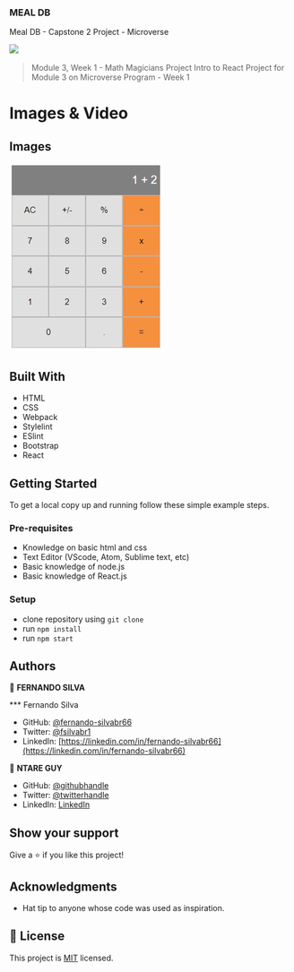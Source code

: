 ### MEAL DB

Meal DB - Capstone 2 Project - Microverse

![](https://img.shields.io/badge/Microverse-blueviolet)


> Module 3, Week 1 - Math Magicians Project
> Intro to React Project for Module 3 on Microverse Program - Week 1


# Images & Video

## Images

![screenshot](./public/app-screenshot.jpg)

## Built With

- HTML
- CSS
- Webpack
- Stylelint
- ESlint
- Bootstrap
- React

## Getting Started

To get a local copy up and running follow these simple example steps.

### Pre-requisites

- Knowledge on basic html and css
- Text Editor (VScode, Atom, Sublime text, etc)
- Basic knowledge of node.js
- Basic knowledge of React.js

### Setup

- clone repository using `git clone`
- run `npm install`
- run `npm start`

## Authors

👤 **FERNANDO SILVA**

*** Fernando Silva 
- GitHub: [@fernando-silvabr66](https://github.com/fernando-silvabr66)
- Twitter: [@fsilvabr1](https://twitter.com/fsilvabr1)
- LinkedIn: [https://linkedin.com/in/fernando-silvabr66](https://linkedin.com/in/fernando-silvabr66)

👤 **NTARE GUY**

- GitHub: [@githubhandle](https://github.com/41hulk)
- Twitter: [@twitterhandle](https://twitter.com/ntare_guy)
- LinkedIn: [LinkedIn](https://linkedin.com/in/ntare-guy)

## Show your support

Give a ⭐️ if you like this project!

## Acknowledgments

- Hat tip to anyone whose code was used as inspiration.

## 📝 License

This project is [MIT](./MIT.md) licensed.